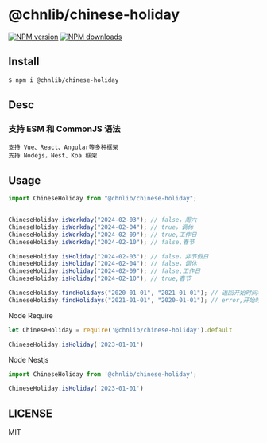 # @chnlib/chinese-holiday

[![NPM version](https://img.shields.io/npm/v/@chnlib/chinese-holiday.svg?style=flat)](https://npmjs.org/package/@chnlib/chinese-holiday)
[![NPM downloads](http://img.shields.io/npm/dm/@chnlib/chinese-holiday.svg?style=flat)](https://npmjs.org/package/@chnlib/chinese-holiday)

## Install

```bash
$ npm i @chnlib/chinese-holiday
```

## Desc
 ### 支持 ESM 和 CommonJS 语法
    支持 Vue、React、Angular等多种框架
    支持 Nodejs，Nest、Koa 框架

## Usage

```js
import ChineseHoliday from "@chnlib/chinese-holiday";


ChineseHoliday.isWorkday("2024-02-03"); // false，周六
ChineseHoliday.isWorkday("2024-02-04"); // true，调休
ChineseHoliday.isWorkday("2024-02-09"); // true,工作日
ChineseHoliday.isWorkday("2024-02-10"); // false,春节

ChineseHoliday.isHoliday("2024-02-03"); // false，非节假日
ChineseHoliday.isHoliday("2024-02-04"); // false，调休
ChineseHoliday.isHoliday("2024-02-09"); // false,工作日
ChineseHoliday.isHoliday("2024-02-10"); // true,春节

ChineseHoliday.findHolidays("2020-01-01", "2021-01-01"); // 返回开始时间和结束时间范围内的所有节假日
ChineseHoliday.findHolidays("2021-01-01", "2020-01-01"); // error,开始时间必须比结束时间早
```

Node Require
``` js
let ChineseHoliday = require('@chnlib/chinese-holiday').default

ChineseHoliday.isHoliday('2023-01-01')
```

Node Nestjs
``` ts
import ChineseHoliday from '@chnlib/chinese-holiday';

ChineseHoliday.isHoliday('2023-01-01')
```

## LICENSE

MIT
